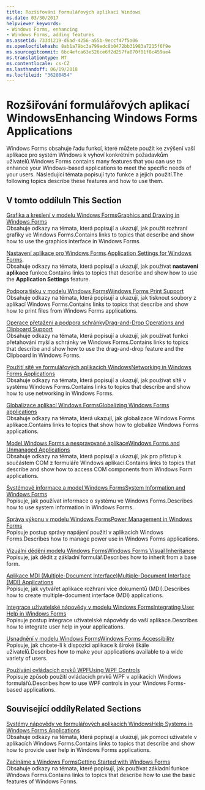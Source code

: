 ```yaml
---
title: Rozšiřování formulářových aplikací Windows
ms.date: 03/30/2017
helpviewer_keywords:
- Windows Forms, enhancing
- Windows Forms, adding features
ms.assetid: 733d1219-d6ad-4256-a55b-9eccf47f5a06
ms.openlocfilehash: 8ab1a79bc3a799edc8b0472bb31983a7215f6f9e
ms.sourcegitcommit: 6bc4efca63e526ce6f2d257fa870f01f8c459ae4
ms.translationtype: MT
ms.contentlocale: cs-CZ
ms.lasthandoff: 06/19/2018
ms.locfileid: "36208454"
---
```

# <a name="enhancing-windows-forms-applications"></a><span data-ttu-id="f2df0-102">Rozšiřování formulářových aplikací Windows</span><span class="sxs-lookup"><span data-stu-id="f2df0-102">Enhancing Windows Forms Applications</span></span>
<span data-ttu-id="f2df0-103">Windows Forms obsahuje řadu funkcí, které můžete použít ke zvýšení vaší aplikace pro systém Windows k vyhoví konkrétním požadavkům uživatelů.</span><span class="sxs-lookup"><span data-stu-id="f2df0-103">Windows Forms contains many features that you can use to enhance your Windows-based applications to meet the specific needs of your users.</span></span> <span data-ttu-id="f2df0-104">Následující témata popisují tyto funkce a jejich použití.</span><span class="sxs-lookup"><span data-stu-id="f2df0-104">The following topics describe these features and how to use them.</span></span>  
  
## <a name="in-this-section"></a><span data-ttu-id="f2df0-105">V tomto oddílu</span><span class="sxs-lookup"><span data-stu-id="f2df0-105">In This Section</span></span>  
 [<span data-ttu-id="f2df0-106">Grafika a kreslení v modelu Windows Forms</span><span class="sxs-lookup"><span data-stu-id="f2df0-106">Graphics and Drawing in Windows Forms</span></span>](../../../../docs/framework/winforms/advanced/graphics-and-drawing-in-windows-forms.md)  
 <span data-ttu-id="f2df0-107">Obsahuje odkazy na témata, která popisují a ukazují, jak použít rozhraní grafiky ve Windows Forms.</span><span class="sxs-lookup"><span data-stu-id="f2df0-107">Contains links to topics that describe and show how to use the graphics interface in Windows Forms.</span></span>  
  
 <span data-ttu-id="f2df0-108">[Nastavení aplikace pro Windows Forms](../../../../docs/framework/winforms/advanced/application-settings-for-windows-forms.md).</span><span class="sxs-lookup"><span data-stu-id="f2df0-108">[Application Settings for Windows Forms](../../../../docs/framework/winforms/advanced/application-settings-for-windows-forms.md).</span></span>  
 <span data-ttu-id="f2df0-109">Obsahuje odkazy na témata, která popisují a ukazují, jak používat **nastavení aplikace** funkce.</span><span class="sxs-lookup"><span data-stu-id="f2df0-109">Contains links to topics that describe and show how to use the **Application Settings** feature.</span></span>  
  
 [<span data-ttu-id="f2df0-110">Podpora tisku v modelu Windows Forms</span><span class="sxs-lookup"><span data-stu-id="f2df0-110">Windows Forms Print Support</span></span>](../../../../docs/framework/winforms/advanced/windows-forms-print-support.md)  
 <span data-ttu-id="f2df0-111">Obsahuje odkazy na témata, která popisují a ukazují, jak tisknout soubory z aplikací Windows Forms.</span><span class="sxs-lookup"><span data-stu-id="f2df0-111">Contains links to topics that describe and show how to print files from Windows Forms applications.</span></span>  
  
 [<span data-ttu-id="f2df0-112">Operace přetažení a podpora schránky</span><span class="sxs-lookup"><span data-stu-id="f2df0-112">Drag-and-Drop Operations and Clipboard Support</span></span>](../../../../docs/framework/winforms/advanced/drag-and-drop-operations-and-clipboard-support.md)  
 <span data-ttu-id="f2df0-113">Obsahuje odkazy na témata, která popisují a ukazují, jak používat funkci přetahování myší a schránky ve Windows Forms.</span><span class="sxs-lookup"><span data-stu-id="f2df0-113">Contains links to topics that describe and show how to use the drag-and-drop feature and the Clipboard in Windows Forms.</span></span>  
  
 [<span data-ttu-id="f2df0-114">Použití sítě ve formulářových aplikacích Windows</span><span class="sxs-lookup"><span data-stu-id="f2df0-114">Networking in Windows Forms Applications</span></span>](../../../../docs/framework/winforms/advanced/networking-in-windows-forms-applications.md)  
 <span data-ttu-id="f2df0-115">Obsahuje odkazy na témata, která popisují a ukazují, jak používat sítě v systému Windows Forms.</span><span class="sxs-lookup"><span data-stu-id="f2df0-115">Contains links to topics that describe and show how to use networking in Windows Forms.</span></span>  
  
 [<span data-ttu-id="f2df0-116">Globalizace aplikací Windows Forms</span><span class="sxs-lookup"><span data-stu-id="f2df0-116">Globalizing Windows Forms applications</span></span>](../../../../docs/framework/winforms/advanced/globalizing-windows-forms.md)  
 <span data-ttu-id="f2df0-117">Obsahuje odkazy na témata, která ukazují, jak globalizace Windows Forms aplikace.</span><span class="sxs-lookup"><span data-stu-id="f2df0-117">Contains links to topics that show how to globalize Windows Forms applications.</span></span>  
  
 [<span data-ttu-id="f2df0-118">Model Windows Forms a nespravované aplikace</span><span class="sxs-lookup"><span data-stu-id="f2df0-118">Windows Forms and Unmanaged Applications</span></span>](../../../../docs/framework/winforms/advanced/windows-forms-and-unmanaged-applications.md)  
 <span data-ttu-id="f2df0-119">Obsahuje odkazy na témata, která popisují a ukazují, jak pro přístup k součástem COM z formuláře Windows aplikací.</span><span class="sxs-lookup"><span data-stu-id="f2df0-119">Contains links to topics that describe and show how to access COM components from Windows Form applications.</span></span>  
  
 [<span data-ttu-id="f2df0-120">Systémové informace a model Windows Forms</span><span class="sxs-lookup"><span data-stu-id="f2df0-120">System Information and Windows Forms</span></span>](../../../../docs/framework/winforms/advanced/system-information-and-windows-forms.md)  
 <span data-ttu-id="f2df0-121">Popisuje, jak používat informace o systému ve Windows Forms.</span><span class="sxs-lookup"><span data-stu-id="f2df0-121">Describes how to use system information in Windows Forms.</span></span>  
  
 [<span data-ttu-id="f2df0-122">Správa výkonu v modelu Windows Forms</span><span class="sxs-lookup"><span data-stu-id="f2df0-122">Power Management in Windows Forms</span></span>](../../../../docs/framework/winforms/advanced/power-management-in-windows-forms.md)  
 <span data-ttu-id="f2df0-123">Popisuje postup správy napájení použití v aplikacích Windows Forms.</span><span class="sxs-lookup"><span data-stu-id="f2df0-123">Describes how to manage power use in Windows Forms applications.</span></span>  
  
 [<span data-ttu-id="f2df0-124">Vizuální dědění modelu Windows Forms</span><span class="sxs-lookup"><span data-stu-id="f2df0-124">Windows Forms Visual Inheritance</span></span>](../../../../docs/framework/winforms/advanced/windows-forms-visual-inheritance.md)  
 <span data-ttu-id="f2df0-125">Popisuje, jak dědit z základní formulář.</span><span class="sxs-lookup"><span data-stu-id="f2df0-125">Describes how to inherit from a base form.</span></span>  
  
 [<span data-ttu-id="f2df0-126">Aplikace MDI (Multiple-Document Interface)</span><span class="sxs-lookup"><span data-stu-id="f2df0-126">Multiple-Document Interface (MDI) Applications</span></span>](../../../../docs/framework/winforms/advanced/multiple-document-interface-mdi-applications.md)  
 <span data-ttu-id="f2df0-127">Popisuje, jak vytvářet aplikace rozhraní více dokumentů (MDI).</span><span class="sxs-lookup"><span data-stu-id="f2df0-127">Describes how to create multiple-document interface (MDI) applications.</span></span>  
  
 [<span data-ttu-id="f2df0-128">Integrace uživatelské nápovědy v modelu Windows Forms</span><span class="sxs-lookup"><span data-stu-id="f2df0-128">Integrating User Help in Windows Forms</span></span>](../../../../docs/framework/winforms/advanced/integrating-user-help-in-windows-forms.md)  
 <span data-ttu-id="f2df0-129">Popisuje postup integrace uživatelské nápovědy do vaší aplikace.</span><span class="sxs-lookup"><span data-stu-id="f2df0-129">Describes how to integrate user help in your applications.</span></span>  
  
 [<span data-ttu-id="f2df0-130">Usnadnění v modelu Windows Forms</span><span class="sxs-lookup"><span data-stu-id="f2df0-130">Windows Forms Accessibility</span></span>](../../../../docs/framework/winforms/advanced/windows-forms-accessibility.md)  
 <span data-ttu-id="f2df0-131">Popisuje, jak chcete-li k dispozici aplikace k široké škále uživatelů.</span><span class="sxs-lookup"><span data-stu-id="f2df0-131">Describes how to make your applications available to a wide variety of users.</span></span>  
  
 [<span data-ttu-id="f2df0-132">Používání ovládacích prvků WPF</span><span class="sxs-lookup"><span data-stu-id="f2df0-132">Using WPF Controls</span></span>](../../../../docs/framework/winforms/advanced/using-wpf-controls.md)  
 <span data-ttu-id="f2df0-133">Popisuje způsob použití ovládacích prvků WPF v aplikacích Windows formulářů.</span><span class="sxs-lookup"><span data-stu-id="f2df0-133">Describes how to use WPF controls in your Windows Forms-based applications.</span></span>  
  
## <a name="related-sections"></a><span data-ttu-id="f2df0-134">Související oddíly</span><span class="sxs-lookup"><span data-stu-id="f2df0-134">Related Sections</span></span>  
 [<span data-ttu-id="f2df0-135">Systémy nápovědy ve formulářových aplikacích Windows</span><span class="sxs-lookup"><span data-stu-id="f2df0-135">Help Systems in Windows Forms Applications</span></span>](../../../../docs/framework/winforms/advanced/help-systems-in-windows-forms-applications.md)  
 <span data-ttu-id="f2df0-136">Obsahuje odkazy na témata, která popisují a ukazují, jak pomoci uživatele v aplikacích Windows Forms.</span><span class="sxs-lookup"><span data-stu-id="f2df0-136">Contains links to topics that describe and show how to provide user help in Windows Forms applications.</span></span>  
  
 [<span data-ttu-id="f2df0-137">Začínáme s Windows Forms</span><span class="sxs-lookup"><span data-stu-id="f2df0-137">Getting Started with Windows Forms</span></span>](../../../../docs/framework/winforms/getting-started-with-windows-forms.md)  
 <span data-ttu-id="f2df0-138">Obsahuje odkazy na témata, které popisují, jak používat základní funkce Windows Forms.</span><span class="sxs-lookup"><span data-stu-id="f2df0-138">Contains links to topics that describe how to use the basic features of Windows Forms.</span></span>
